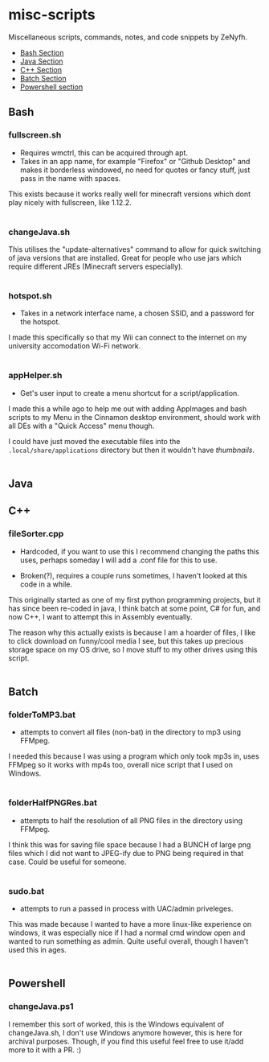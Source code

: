 # misc-scripts
Miscellaneous scripts, commands, notes, and code snippets by ZeNyfh.

- [Bash Section](#Bash)
- [Java Section](#Java)
- [C++ Section](#C++)
- [Batch Section](#Batch)
- [Powershell section](#Powershell)

## Bash

### fullscreen.sh

- Requires wmctrl, this can be acquired through apt.
- Takes in an app name, for example "Firefox" or "Github Desktop" and makes it borderless windowed, no need for quotes or fancy stuff, just pass in the name with spaces.

This exists because it works really well for minecraft versions which dont play nicely with fullscreen, like 1.12.2.
<br><br>

### changeJava.sh

This utilises the "update-alternatives" command to allow for quick switching of java versions that are installed. Great for people who use jars which require different JREs (Minecraft servers especially).
<br><br>

### hotspot.sh

- Takes in a network interface name, a chosen SSID, and a password for the hotspot.

I made this specifically so that my Wii can connect to the internet on my university accomodation Wi-Fi network.
<br><br>

### appHelper.sh

- Get's user input to create a menu shortcut for a script/application.

I made this a while ago to help me out with adding AppImages and bash scripts to my Menu in the Cinnamon desktop environment, should work with all DEs with a "Quick Access" menu though.

I could have just moved the executable files into the `.local/share/applications` directory but then it wouldn't have *thumbnails*.
<br><br>

## Java


## C++

### fileSorter.cpp

- Hardcoded, if you want to use this I recommend changing the paths this uses, perhaps someday I will add a .conf file for this to use.

- Broken(?), requires a couple runs sometimes, I haven't looked at this code in a while.

This originally started as one of my first python programming projects, but it has since been re-coded in java, I think batch at some point, C# for fun, and now C++, I want to attempt this in Assembly eventually.

The reason why this actually exists is because I am a hoarder of files, I like to click download on funny/cool media I see, but this takes up precious storage space on my OS drive, so I move stuff to my other drives using this script.
<br><br>

## Batch

### folderToMP3.bat

- attempts to convert all files (non-bat) in the directory to mp3 using FFMpeg.

I needed this because I was using a program which only took mp3s in, uses FFMpeg so it works with mp4s too, overall nice script that I used on Windows.
<br><br>

### folderHalfPNGRes.bat

- attempts to half the resolution of all PNG files in the directory using FFMpeg.

I think this was for saving file space because I had a BUNCH of large png files which I did not want to JPEG-ify due to PNG being required in that case. Could be useful for someone.
<br><br>

### sudo.bat

- attempts to run a passed in process with UAC/admin priveleges.

This was made because I wanted to have a more linux-like experience on windows, it was especially nice if I had a normal cmd window open and wanted to run something as admin. Quite useful overall, though I haven't used this in ages.
<br><br>

## Powershell

### changeJava.ps1

I remember this sort of worked, this is the Windows equivalent of changeJava.sh, I don't use Windows anymore however, this is here for archival purposes. Though, if you find this useful feel free to use it/add more to it with a PR. :)